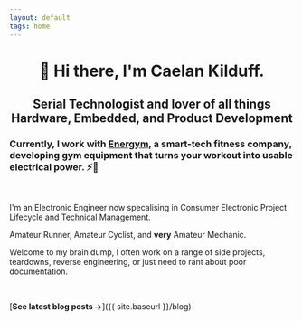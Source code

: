 ```yaml
---
layout: default
tags: home
---
```


# <center>👋 Hi there, I'm Caelan Kilduff.

##  <center>Serial Technologist and lover of all things Hardware, Embedded, and Product Development

### Currently, I work with [Energym](https://energym.io/), a smart-tech fitness company, developing gym equipment that turns your workout into usable electrical power. ⚡🚴

<br>

I'm an Electronic Engineer now specalising in Consumer Electronic Project Lifecycle and Technical Management.

Amateur Runner, Amateur Cyclist, and **very** Amateur Mechanic.

Welcome to my brain dump, I often work on a range of side projects, teardowns, reverse engineering, or just need to rant about poor documentation.


<br>

[**See latest blog posts →**]({{ site.baseurl }}/blog)
